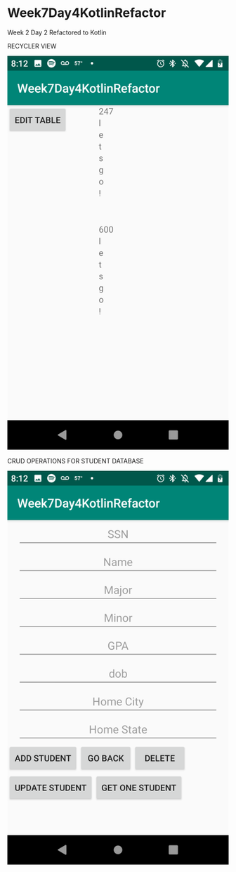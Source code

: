# Week7Day4KotlinRefactor
Week 2 Day 2 Refactored to Kotlin

RECYCLER VIEW


![alt text](https://github.com/elufire/Week7Day4KotlinRefactor/blob/master/RecyclerView.png)




CRUD OPERATIONS FOR STUDENT DATABASE


![alt text](https://github.com/elufire/Week7Day4KotlinRefactor/blob/master/CRUDView.png)
